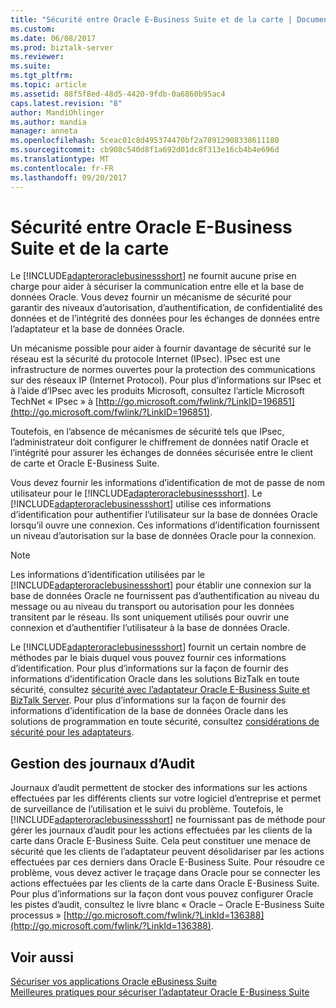 ```yaml
---
title: "Sécurité entre Oracle E-Business Suite et de la carte | Documents Microsoft"
ms.custom: 
ms.date: 06/08/2017
ms.prod: biztalk-server
ms.reviewer: 
ms.suite: 
ms.tgt_pltfrm: 
ms.topic: article
ms.assetid: 88f5f8ed-48d5-4420-9fdb-0a6860b95ac4
caps.latest.revision: "8"
author: MandiOhlinger
ms.author: mandia
manager: anneta
ms.openlocfilehash: 5ceac01c8d495374470bf2a78912908338611180
ms.sourcegitcommit: cb908c540d8f1a692d01dc8f313e16cb4b4e696d
ms.translationtype: MT
ms.contentlocale: fr-FR
ms.lasthandoff: 09/20/2017
---
```

# <a name="security-between-oracle-e-business-suite-and-the-adapter"></a>Sécurité entre Oracle E-Business Suite et de la carte
Le [!INCLUDE[adapteroraclebusinessshort](../../includes/adapteroraclebusinessshort-md.md)] ne fournit aucune prise en charge pour aider à sécuriser la communication entre elle et la base de données Oracle. Vous devez fournir un mécanisme de sécurité pour garantir des niveaux d’autorisation, d’authentification, de confidentialité des données et de l’intégrité des données pour les échanges de données entre l’adaptateur et la base de données Oracle.  
  
 Un mécanisme possible pour aider à fournir davantage de sécurité sur le réseau est la sécurité du protocole Internet (IPsec). IPsec est une infrastructure de normes ouvertes pour la protection des communications sur des réseaux IP (Internet Protocol). Pour plus d’informations sur IPsec et à l’aide d’IPsec avec les produits Microsoft, consultez l’article Microsoft TechNet « IPsec » à [http://go.microsoft.com/fwlink/?LinkID=196851](http://go.microsoft.com/fwlink/?LinkID=196851).  
  
 Toutefois, en l’absence de mécanismes de sécurité tels que IPsec, l’administrateur doit configurer le chiffrement de données natif Oracle et l’intégrité pour assurer les échanges de données sécurisée entre le client de carte et Oracle E-Business Suite.  
  
 Vous devez fournir les informations d’identification de mot de passe de nom utilisateur pour le [!INCLUDE[adapteroraclebusinessshort](../../includes/adapteroraclebusinessshort-md.md)]. Le [!INCLUDE[adapteroraclebusinessshort](../../includes/adapteroraclebusinessshort-md.md)] utilise ces informations d’identification pour authentifier l’utilisateur sur la base de données Oracle lorsqu’il ouvre une connexion. Ces informations d’identification fournissent un niveau d’autorisation sur la base de données Oracle pour la connexion.  
  
> [!NOTE]
>  Les informations d’identification utilisées par le [!INCLUDE[adapteroraclebusinessshort](../../includes/adapteroraclebusinessshort-md.md)] pour établir une connexion sur la base de données Oracle ne fournissent pas d’authentification au niveau du message ou au niveau du transport ou autorisation pour les données transitent par le réseau. Ils sont uniquement utilisés pour ouvrir une connexion et d’authentifier l’utilisateur à la base de données Oracle.  
  
 Le [!INCLUDE[adapteroraclebusinessshort](../../includes/adapteroraclebusinessshort-md.md)] fournit un certain nombre de méthodes par le biais duquel vous pouvez fournir ces informations d’identification. Pour plus d’informations sur la façon de fournir des informations d’identification Oracle dans les solutions BizTalk en toute sécurité, consultez [sécurité avec l’adaptateur Oracle E-Business Suite et BizTalk Server](../../adapters-and-accelerators/adapter-oracle-ebs/security-with-the-oracle-e-business-suite-adapter-and-biztalk-server.md). Pour plus d’informations sur la façon de fournir des informations d’identification de la base de données Oracle dans les solutions de programmation en toute sécurité, consultez [considérations de sécurité pour les adaptateurs](../../core/security-considerations-for-adapters.md).  
  
## <a name="managing-audit-logs"></a>Gestion des journaux d’Audit  
 Journaux d’audit permettent de stocker des informations sur les actions effectuées par les différents clients sur votre logiciel d’entreprise et permet de surveillance de l’utilisation et le suivi du problème. Toutefois, le [!INCLUDE[adapteroraclebusinessshort](../../includes/adapteroraclebusinessshort-md.md)] ne fournissant pas de méthode pour gérer les journaux d’audit pour les actions effectuées par les clients de la carte dans Oracle E-Business Suite. Cela peut constituer une menace de sécurité que les clients de l’adaptateur peuvent désolidariser par les actions effectuées par ces derniers dans Oracle E-Business Suite. Pour résoudre ce problème, vous devez activer le traçage dans Oracle pour se connecter les actions effectuées par les clients de la carte dans Oracle E-Business Suite. Pour plus d’informations sur la façon dont vous pouvez configurer Oracle les pistes d’audit, consultez le livre blanc « Oracle – Oracle E-Business Suite processus » [http://go.microsoft.com/fwlink/?LinkId=136388](http://go.microsoft.com/fwlink/?LinkId=136388).  
  
## <a name="see-also"></a>Voir aussi  
 [Sécuriser vos applications Oracle eBusiness Suite](secure-your-oracle-ebs-applications.md)  
 [Meilleures pratiques pour sécuriser l’adaptateur Oracle E-Business Suite](../../adapters-and-accelerators/adapter-oracle-ebs/best-practices-to-secure-the-oracle-e-business-suite-adapter.md)